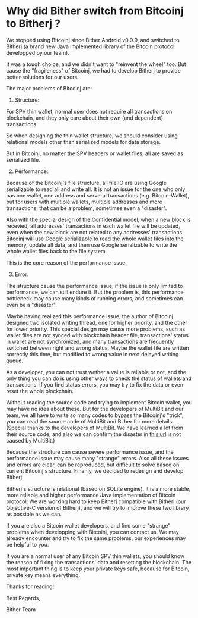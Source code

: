 # Why did Bither switch from Bitcoinj to Bitherj ?

We stopped using Bitcoinj since Bither Android v0.0.9, and switched to Bitherj (a brand new Java implemented library of the Bitcoin protocol developped by our team).

It was a tough choice, and we didn't want to "reinvent the wheel" too. But cause the "fragileness" of Bitcoinj, we had to develop Bitherj to provide better solutions for our users.

The major problems of Bitcoinj are:

  1. Structure:
  
  For SPV thin wallet, normal user does not require all transactions on blockchain, and they only care about their own (and dependent) transactions.

  So when designing the thin wallet structure, we should consider using relational models other than serialized models for data storage.

  But in Bitcoinj, no matter the SPV headers or wallet files, all are saved as serialized file.

  2. Performance:

  Because of the Bitcoinj's file structure, all file IO are using Google serializable to read all and write all. It is not an issue for the one who only has one wallet, one address and serveral transactions (e.g. Bitcoin-Wallet), but for users with multiple wallets, multiple addresses and more transactions, that can be a problem, sometimes even a "disaster".

  Also with the special design of the Confidential model, when a new block is recevied, all addresses' transactions in each wallet file will be updated, even when the new block are not related to any addresses' transactions. Bitcoinj will use Google serializable to read the whole wallet files into the memory, update all data, and then use Google serializable to write the whole wallet files back to the file system.

  This is the core reason of the performance issue.

  3. Error:

  The structure cause the performance issue, if the issue is only limited to performance, we can still endure it. But the problem is, this performance bottleneck may cause many kinds of running errors, and sometimes can even be a "disaster".

  Maybe having realized this performance issue, the author of Bitcoinj designed two isolated writing thread, one for higher priority, and the other for lower priority. This special design may cause more problems, such as wallet files are not synced with blockchain header file, transactions' status in wallet are not synchronized, and many transactions are frequently switched between right and wrong status. Maybe the wallet file are written correctly this time, but modified to wrong value in next delayed writing queue.

  As a developer, you can not trust wether a value is reliable or not, and the only thing you can do is using other ways to check the status of wallets and transactions. If you find status errors, you may try to fix the data or even reset the whole blockchain.

  Without reading the source code and trying to implement Bitcoin wallet, you may have no idea about these. But for the developers of MultiBit and our team, we all have to write so many codes to bypass the Bitcoinj's "trick", you can read the source code of MultiBit and Bither for more details. (Special thanks to the developers of MultiBit. We have learned a lot from their source code, and also we can confirm the disaster in [this url]( http://www.reddit.com/r/Bitcoin/comments/22gt4r/major_mulitibit_bug_btc_gone_it_cost_me_all_of_my/) is not caused by MultiBit.)

Because the structure can cause severe performance issue, and the performance issue may cause many "strange" errors. Also all these issues and errors are clear, can be reproduced, but difficult to solve based on current Bitcoinj's structure. Finanly, we decided to redesign and develop Bitherj.

Bitherj's structure is relational (based on SQLite engine), it is a more stable, more reliable and higher performance Java implementation of Bitcoin protocol. We are working hard to keep Bitherj compatible with Bitheri (our Objective-C version of Bitherj), and we will try to improve these two library as possible as we can.

If you are also a Bitcoin wallet developers, and find some "strange" problems when developping with Bitcoinj, you can contact us. We may already encounter and try to fix the same problems, our experiences may be helpful to you.

If you are a normal user of any Bitcoin SPV thin wallets, you should know the reason of fixing the transactions' data and resetting the blockchain. The most important thing is to keep your private keys safe, because for Bitcoin, private key means everything.

Thanks for reading!

Best Regards,

Bither Team
